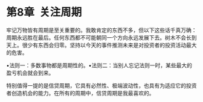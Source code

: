 # 第8章  关注周期

牢记万物皆有周期是至关重要的。我敢肯定的东西不多，但以下这些话千真万确：周期永远胜在最后。任何东西都不可能朝同一个方向永远发展下去。树木不会长到天上。很少有东西会归零。坚持以今天的事件推测未来是对投资者的投资活动最大的危害。

•法则一：多数事物都是周期性的。•法则二：当别人忘记法则一时，某些最大的盈亏机会就会到来。

特别值得一提的是信贷周期，它具有必然性、极端波动性，也具有为适应它的投资者创造机会的能力。在所有的周期中，信贷周期是我最喜欢的。
